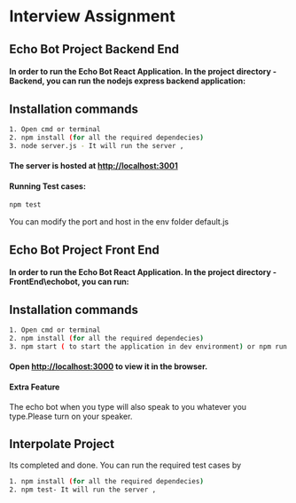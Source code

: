 # Interview Assignment
## Echo Bot Project Backend End

#### In order to run the Echo Bot React Application. In the project directory - Backend, you can run the nodejs express backend application:
## Installation commands
```sh
1. Open cmd or terminal
2. npm install (for all the required dependecies) 
3. node server.js - It will run the server ,
```

#### The server is hosted at [http://localhost:3001](http://localhost:3001)

#### Running Test cases:
```sh
npm test
```
You can modify the port and host in the env folder default.js

## Echo Bot Project Front End

#### In order to run the Echo Bot React Application. In the project directory - FrontEnd\echobot, you can run:
## Installation commands
```sh
1. Open cmd or terminal
2. npm install (for all the required dependecies) 
3. npm start ( to start the application in dev environment) or npm run build (Builds the  app for production to the `build` folder).
```

#### Open [http://localhost:3000](http://localhost:3000) to view it in the browser.
#### Extra Feature
The echo bot when you type will also speak to you whatever you type.Please turn on your speaker.


## Interpolate Project
Its completed and done.
You can run the required test cases by 
```sh
1. npm install (for all the required dependecies) 
2. npm test- It will run the server ,
```